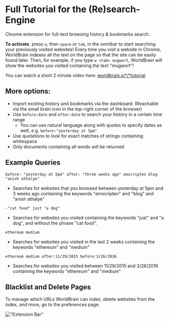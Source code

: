 # Full Tutorial for the (Re)search-Engine

Chrome extension for full-text browsing history & bookmarks search. 

**To activate**, press `w`, then `space` or `tab`, in the omnibar to start searching your previously visited websites! 
Every time you visit a website in Chrome, WorldBrain indexes all the text on the page so that the site can be easily found later. Then, for example, if you type `w <tab> mugwort`, WorldBrain will show the websites you visited containing the text "mugwort"! 

You can watch a short 2 minute video here: [worldbrain.io*/*tutorial](http://worldbrain.io/tutorial)

## More options:
- Import existing history and bookmarks via the dashboard. (Reachable via the small brain icon in the top-right corner of the browser)
- Use `before:date` and `after:date` to search your history in a certain time range
  - You can use natural language along with quotes to specify dates as well, e.g. `before:"yesterday at 5pm"`
- Use quotations to look for exact matches of strings containing whitespace
- Only documents containing all words will be returned

## Example Queries

`before: "yesterday at 5pm" after: "three weeks ago" emscripten blog "anish athalye"` 
- Searches for websites that you browsed between yesterday at 5pm and 3 weeks ago containing the keywords "emscripten" and "blog" and "anish athalye"

`-"cat food" just "a dog"`
- Searches for websites you visited containing the keywords "just" and "a dog", and without the phrase "cat food".

`ethereum medium` 
- Searches for websites you visited in the last 2 weeks containing the keywords "ethereum" and "medium"

`ethereum medium after:11/29/2015 before:3/26/2016` 
- Searches for websites you visited between 11/29/2015 and 3/26/2016 containing the keywords "ethereum" and "medium"

## Blacklist and Delete Pages
To manage which URLs WorldBrain can index, delete websites from the index, and more, go to the preferences page.

!["Extension Bar"](https://cloud.githubusercontent.com/assets/7870039/19575579/98d64ea4-970f-11e6-958b-8bdc9fd87baf.png "Extension Bar")


